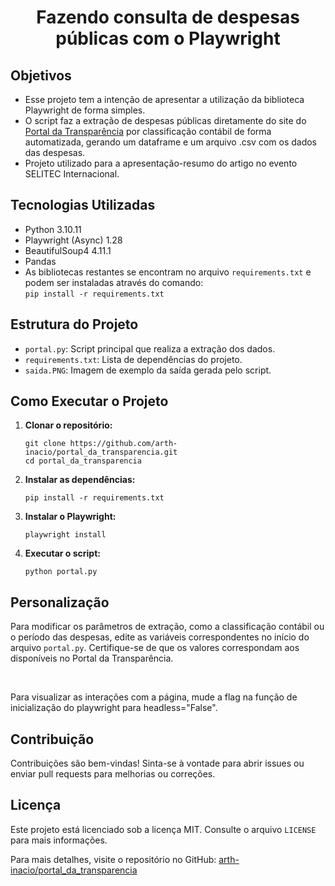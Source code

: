 
   <h1 align="center">Fazendo consulta de despesas públicas com o Playwright</h1>
   
   <h2 align="left">Objetivos</h2>
   <ul>
       <li>Esse projeto tem a intenção de apresentar a utilização da biblioteca Playwright de forma simples.</li>
       <li>O script faz a extração de despesas públicas diretamente do site do <a href="https://portaldatransparencia.gov.br/" target="_blank">Portal da Transparência</a> por classificação contábil de forma automatizada, gerando um dataframe e um arquivo .csv com os dados das despesas.</li>
       <li>Projeto utilizado para a apresentação-resumo do artigo no evento SELITEC Internacional.</li>
   </ul>
   
   <h2 align="left">Tecnologias Utilizadas</h2>
   <ul>
       <li>Python 3.10.11</li>
       <li>Playwright (Async) 1.28</li>
       <li>BeautifulSoup4 4.11.1</li>
       <li>Pandas</li>
       <li>As bibliotecas restantes se encontram no arquivo <code>requirements.txt</code> e podem ser instaladas através do comando:<br>
           <code>pip install -r requirements.txt</code>
       </li>
   </ul>
   
   <h2 align="left">Estrutura do Projeto</h2>
   <ul>
       <li><code>portal.py</code>: Script principal que realiza a extração dos dados.</li>
       <li><code>requirements.txt</code>: Lista de dependências do projeto.</li>
       <li><code>saida.PNG</code>: Imagem de exemplo da saída gerada pelo script.</li>
   </ul>
   
   <h2 align="left">Como Executar o Projeto</h2>
   <ol>
       <li><strong>Clonar o repositório:</strong>
           <pre><code>git clone https://github.com/arth-inacio/portal_da_transparencia.git
cd portal_da_transparencia</code></pre>
        </li>
        <li><strong>Instalar as dependências:</strong>
            <pre><code>pip install -r requirements.txt</code></pre>
        </li>
        <li><strong>Instalar o Playwright:</strong>
            <pre><code>playwright install</code></pre>
        </li>
        <li><strong>Executar o script:</strong>
            <pre><code>python portal.py</code></pre>
        </li>
    </ol>
    
   <h2 align="left">Personalização</h2>
   <p>Para modificar os parâmetros de extração, como a classificação contábil ou o período das despesas, edite as variáveis correspondentes no início do arquivo <code>portal.py</code>. Certifique-se de que os valores correspondam aos disponíveis no Portal da Transparência.</p><br>
   <p>Para visualizar as interações com a página, mude a flag na função de inicialização do playwright para headless="False".</p>

   <h2 align="left">Contribuição</h2>
   <p>Contribuições são bem-vindas! Sinta-se à vontade para abrir issues ou enviar pull requests para melhorias ou correções.</p>
   
   <h2 align="left">Licença</h2>
   <p>Este projeto está licenciado sob a licença MIT. Consulte o arquivo <code>LICENSE</code> para mais informações.</p>
   
   <p>Para mais detalhes, visite o repositório no GitHub: <a href="https://github.com/arth-inacio/portal_da_transparencia" target="_blank">arth-inacio/portal_da_transparencia</a></p>

